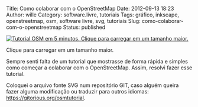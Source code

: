 Title: Como colaborar com o OpenStreetMap
Date: 2012-09-13 18:23
Author: wille
Category: software.livre, tutoriais
Tags: gráfico, inkscape, openstreetmap, osm, software livre, svg, tutoriais
Slug: como-colaborar-com-o-openstreetmap
Status: published

[![Tutorial OSM em 5 minutos. Clique para carregar em um tamanho
maior.](http://images.wille.blog.br/osm-tutorial-pt_br-650px.jpg)](http://images.wille.blog.br/osm-tutorial-pt_br.jpg)

Clique para carregar em um tamanho maior.

Sempre senti falta de um tutorial que mostrasse de forma rápida e
simples como começar a colaborar com o OpenStreetMap. Assim, resolvi
fazer esse tutorial.

Coloquei o arquivo fonte SVG num repositório GIT, caso alguém queira
fazer alguma modificação ou traduzir para outros idiomas:
<https://gitorious.org/osmtutorial>.
